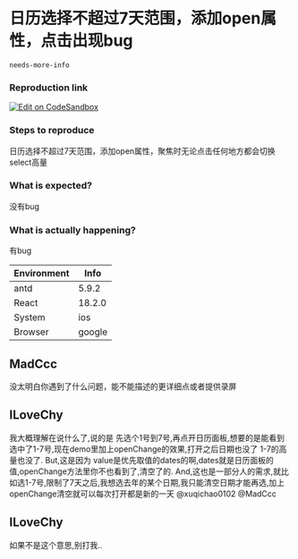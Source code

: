 # 日历选择不超过7天范围，添加open属性，点击出现bug

`needs-more-info`

### Reproduction link

[![Edit on CodeSandbox](https://codesandbox.io/static/img/play-codesandbox.svg)](https://codesandbox.io/s/8g5lxp?file=/demo.js)

### Steps to reproduce

日历选择不超过7天范围，添加open属性，聚焦时无论点击任何地方都会切换select高量

### What is expected?

没有bug

### What is actually happening?

有bug

| Environment | Info   |
| ----------- | ------ |
| antd        | 5.9.2  |
| React       | 18.2.0 |
| System      | ios    |
| Browser     | google |

<!-- generated by ant-design-issue-helper. DO NOT REMOVE -->

## MadCcc

没太明白你遇到了什么问题，能不能描述的更详细点或者提供录屏

## ILoveChy

我大概理解在说什么了,说的是
先选个1号到7号,再点开日历面板,想要的是能看到选中了1-7号,现在demo里加上openChange的效果,打开之后日期也没了 1-7的高量也没了.
But,这是因为 value是优先取值的dates的啊,dates就是日历面板的值,openChange方法里你不也看到了,清空了的.
And,这也是一部分人的需求,就比如选1-7号,限制了7天之后,我想选去年的某个日期,我只能清空日期才能再选,加上openChange清空就可以每次打开都是新的一天
@xuqichao0102 @MadCcc

## ILoveChy

如果不是这个意思,别打我..
